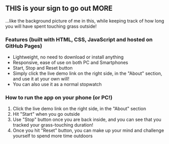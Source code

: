 ## THIS is your sign to go out MORE
...like the background picture of me in this, while keeping track of how long you will have spent touching grass outside!

### Features (built with HTML, CSS, JavaScript and hosted on GitHub Pages)

 + Lightweight, no need to download or install anything
 + Responsive, ease of use on both PC and Smartphones
 + Start, Stop and Reset button
 + Simply click the live demo link on the right side, in the "About" section, and use it at your own will!
 + You can also use it as a normal stopwatch

### How to run the app on your phone (or PC!)

1. Click the live demo link on the right side, in the "About" section
2. Hit "Start" when you go outside
3. Use "Stop" button once you are back inside, and you can see that you tracked your grass-touching duration!
4. Once you hit "Reset" button, you can make up your mind and challenge yourself to spend more time outdoors
